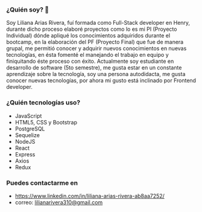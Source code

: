 ### ¿Quién soy? 👋

Soy Liliana Arias Rivera, fuí formada como Full-Stack developer en Henry, durante dicho proceso elaboré proyectos como lo es mi PI (Proyecto Individual) dónde apliqué los conocimientos adquiridos durante el bootcamp, en la elaboración del PF (Proyecto Final) que fue de manera grupal, me permitió conocer y adquirir nuevos conocimientos en nuevas tecnologías, en ésta fomenté el manejando el trabajo en equipo y finiquitando éste proceso con éxito. Actualmente soy estudiante en desarrollo de software (5to semestre), me gusta estar en un constante aprendizaje sobre la tecnología, soy una persona autodidacta, me gusta conocer nuevas tecnologías, por ahora mi gusto está inclinado por Frontend developer. 

### ¿Quién tecnologías uso? 
* JavaScript
* HTML5, CSS y Bootstrap 
* PostgreSQL
* Sequelize
* NodeJS
* React
* Express
* Axios
* Redux


### Puedes contactarme en
* https://www.linkedin.com/in/liliana-arias-rivera-ab8aa7252/
* correo: lilianarivera310@gmail.com
